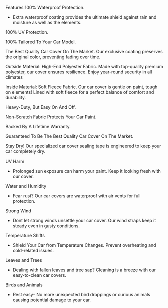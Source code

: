 Features
100% Waterproof Protection.
- Extra waterproof coating provides the ultimate shield against rain and moisture as well as the elements.

100% UV Protection.

100% Tailored To Your Car Model.

The Best Quality Car Cover On The Market.
Our exclusive coating preserves the original color, preventing fading over time.

Outside Material: High-End Polyester Fabric.
Made with top-quality premium polyester, our cover ensures resilience. Enjoy year-round security in all climates

Inside Material: Soft Fleece Fabric.
Our car cover is gentle on paint, tough on elements! Lined with soft fleece for a perfect balance of comfort and durability.

Heavy-Duty, But Easy On And Off.

Non-Scratch Fabric Protects Your Car Paint.

Backed By A Lifetime Warranty.

Guaranteed To Be The Best Quality Car Cover On The Market.

Stay Dry! Our specialized car cover sealing tape is engineered to keep your car completely dry.

UV Harm
- Prolonged sun exposure can harm your paint. Keep it looking fresh with our cover.

Water and Humidity
- Fear rust? Our car covers are waterproof with air vents for full protection.

Strong Wind
- Dont let strong winds unsettle your car cover. Our wind straps keep it steady even in gusty conditions.

Temperature Shifts
- Shield Your Car from Temperature Changes. Prevent overheating and cold-related issues.

Leaves and Trees
- Dealing with fallen leaves and tree sap? Cleaning is a breeze with our easy-to-clean car covers.

Birds and Animals
- Rest easy– No more unexpected bird droppings or curious animals causing potential damage to your car.